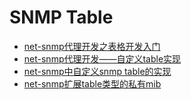 # SNMP Table

- [net-snmp代理开发之表格开发入门](https://blog.csdn.net/yin138/article/details/50389667)
- [net-snmp代理开发——自定义table实现](https://blog.csdn.net/hubi0952/article/details/46652075)
- [net-snmp中自定义snmp table的实现](https://blog.csdn.net/sstower/article/details/4791844)
- [net-snmp扩展table类型的私有mib](https://blog.csdn.net/qq_27204267/article/details/51880885)

